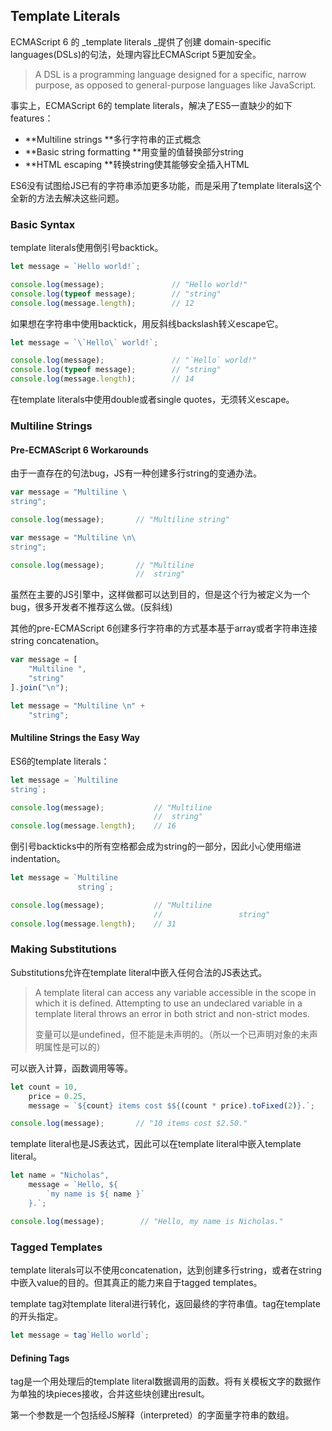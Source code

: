 ## Template Literals

ECMAScript 6 的 _template literals _提供了创建 domain-specific languages\(DSLs\)的句法，处理内容比ECMAScript 5更加安全。

> A DSL is a programming language designed for a specific, narrow purpose, as opposed to general-purpose languages like JavaScript.

事实上，ECMAScript 6的  template literals，解决了ES5一直缺少的如下features：

* **Multiline strings **多行字符串的正式概念
* **Basic string formatting **用变量的值替换部分string
* **HTML escaping **转换string使其能够安全插入HTML

ES6没有试图给JS已有的字符串添加更多功能，而是采用了template literals这个全新的方法去解决这些问题。

### Basic Syntax

template literals使用倒引号backtick。

```js
let message = `Hello world!`;

console.log(message);               // "Hello world!"
console.log(typeof message);        // "string"
console.log(message.length);        // 12
```

如果想在字符串中使用backtick，用反斜线backslash转义escape它。

```js
let message = `\`Hello\` world!`;

console.log(message);               // "`Hello` world!"
console.log(typeof message);        // "string"
console.log(message.length);        // 14
```

在template literals中使用double或者single quotes，无须转义escape。

### Multiline Strings

#### Pre-ECMAScript 6 Workarounds

由于一直存在的句法bug，JS有一种创建多行string的变通办法。

```js
var message = "Multiline \
string";

console.log(message);       // "Multiline string"
```

```js
var message = "Multiline \n\
string";

console.log(message);       // "Multiline
                            //  string"
```

虽然在主要的JS引擎中，这样做都可以达到目的，但是这个行为被定义为一个bug，很多开发者不推荐这么做。\(反斜线\)

其他的pre-ECMAScript 6创建多行字符串的方式基本基于array或者字符串连接string concatenation。

```js
var message = [
    "Multiline ",
    "string"
].join("\n");

let message = "Multiline \n" +
    "string";
```

#### Multiline Strings the Easy Way

ES6的template literals：

```js
let message = `Multiline
string`;

console.log(message);           // "Multiline
                                //  string"
console.log(message.length);    // 16
```

倒引号backticks中的所有空格都会成为string的一部分，因此小心使用缩进indentation。

```js
let message = `Multiline
               string`;

console.log(message);           // "Multiline
                                //                 string"
console.log(message.length);    // 31
```

### Making Substitutions

Substitutions允许在template literal中嵌入任何合法的JS表达式。

> A template literal can access any variable accessible in the scope in which it is defined. Attempting to use an undeclared variable in a template literal throws an error in both strict and non-strict modes.
>
> 变量可以是undefined，但不能是未声明的。（所以一个已声明对象的未声明属性是可以的）

可以嵌入计算，函数调用等等。

```js
let count = 10,
    price = 0.25,
    message = `${count} items cost $${(count * price).toFixed(2)}.`;

console.log(message);       // "10 items cost $2.50."
```

template literal也是JS表达式，因此可以在template literal中嵌入template literal。

```js
let name = "Nicholas",
    message = `Hello, ${
        `my name is ${ name }`
    }.`;

console.log(message);        // "Hello, my name is Nicholas."
```

### Tagged Templates

template literals可以不使用concatenation，达到创建多行string，或者在string中嵌入value的目的。但其真正的能力来自于tagged templates。

template tag对template literal进行转化，返回最终的字符串值。tag在template的开头指定。

```js
let message = tag`Hello world`;
```

#### Defining Tags

tag是一个用处理后的template literal数据调用的函数。将有关模板文字的数据作为单独的块pieces接收，合并这些块创建出result。

第一个参数是一个包括经JS解释（interpreted）的字面量字符串的数组。

